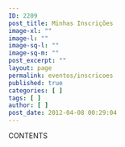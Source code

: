 ```yaml
---
ID: 2209
post_title: Minhas Inscrições
image-xl: ""
image-l: ""
image-sq-l: ""
image-sq-m: ""
post_excerpt: ""
layout: page
permalink: eventos/inscricoes
published: true
categories: [ ]
tags: [ ]
author: [ ]
post_date: 2012-04-08 00:29:04
---
```

CONTENTS